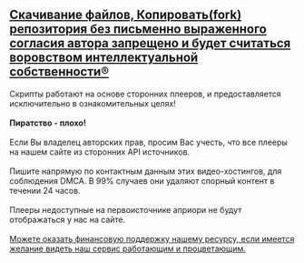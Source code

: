 ## <b><u>Скачивание файлов, Копировать(fork) репозитория без письменно выраженного согласия автора запрещено и будет считаться воровством интеллектуальной собственности®️</u></b> 

Скрипты работают на основе сторонних плееров, и предоставляется исключительно в ознакомительных целях! </br> </br> 
<b>Пиратство - плохо!</b> </br> </br> 
Если Вы владелец авторских прав, просим Вас учесть, что все плееры на нашем сайте из сторонних API источников. </br> </br> 
Пишите напрямую по контактным данным этих видео-хостингов, для соблюдения DMCA. В 99% случаев они удаляют спорный контент в течении 24 часов. </br> </br>
Плееры недоступные на первоисточнике априори не будут отображаться у нас на сайте. </br> </br> 
<a href=https://nwotb.ml/donat>Можете оказать финансовую поддержку нашему ресурсу, если имеется желание видеть наш сервис работающим и процветающим.</a> </br> 
